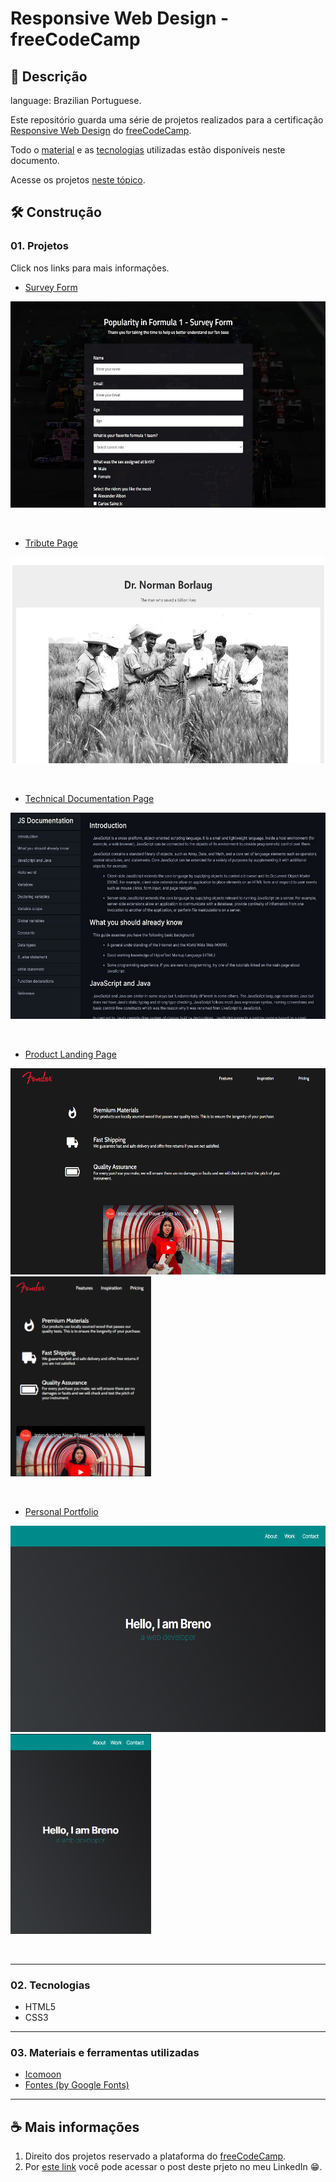 # Responsive Web Design - freeCodeCamp

## 📃 Descrição

language: Brazilian Portuguese.  

Este repositório guarda uma série de projetos realizados para a certificação [Responsive Web Design](https://www.freecodecamp.org/learn/2022/responsive-web-design/) do [freeCodeCamp](https://www.freecodecamp.org/learn). 

Todo o [material](https://github.com/FrBreno/Responsive-Web-Design---freeCodeCamp#03-materiais-e-ferramentas-utilizadas) e as [tecnologias](https://github.com/FrBreno/Responsive-Web-Design---freeCodeCamp#02-tecnologias) utilizadas estão disponíveis neste documento.  

Acesse os projetos [neste tópico](https://github.com/FrBreno/Responsive-Web-Design---freeCodeCamp#01-projetos).

## 🛠️ Construção

### 01. Projetos

Click nos links para mais informações.

- [Survey Form](https://github.com/FrBreno/Responsive-Web-Design---freeCodeCamp/tree/main/Survey%20form) 
&nbsp;

<div>
<img height="330em" src="final result - images/Survey Form - 01.jpg">
</div>

&nbsp;
- [Tribute Page](https://github.com/FrBreno/Responsive-Web-Design---freeCodeCamp/tree/main/Tribute%20page) 
&nbsp;

<div>
<img height="330em" src="final result - images/Tribute Page - 01.jpg">
</div>

&nbsp;
- [Technical Documentation Page](https://github.com/FrBreno/Responsive-Web-Design---freeCodeCamp/tree/main/Technical%20Documentation%20Page) 
&nbsp;

<div>
<img height="330em" src="final result - images/Technical Documentation Page - 01.jpg">
</div>

&nbsp;
- [Product Landing Page](https://github.com/FrBreno/Responsive-Web-Design---freeCodeCamp/tree/main/Product%20Landing%20Page) 
&nbsp;

<div>
<img height="330em" src="final result - images/Product Landing Page - 01.png">
<img height="320em" src="final result - images/Product Landing Page - 04.png" />
</div>

&nbsp;
- [Personal Portfolio](https://github.com/FrBreno/Responsive-Web-Design---freeCodeCamp/tree/main/Personal%20portfolio) 
&nbsp;

<div>
<img height="330em" src="final result - images/Personal Portfolio - 01.png">
<img height="320em" src="final result - images/Personal Portfolio - 04.png" />
</div>

&nbsp;

---

### 02. Tecnologias

- HTML5
- CSS3

---

### 03. Materiais e ferramentas utilizadas

- [Icomoon](https://icomoon.io/app/#/projects)
- [Fontes (by Google Fonts)](https://fonts.google.com)

---

## ☕ Mais informações

1.  Direito dos projetos reservado a plataforma do [freeCodeCamp](https://www.freecodecamp.org/learn).
1. Por [este link](https://www.linkedin.com/posts/franciscobreno_freecodecamp-certificado-cursogratuito-activity-7010611208441507842-3eJq?utm_source=share&utm_medium=member_desktop) você pode acessar o post deste prjeto no meu LinkedIn 😁.
